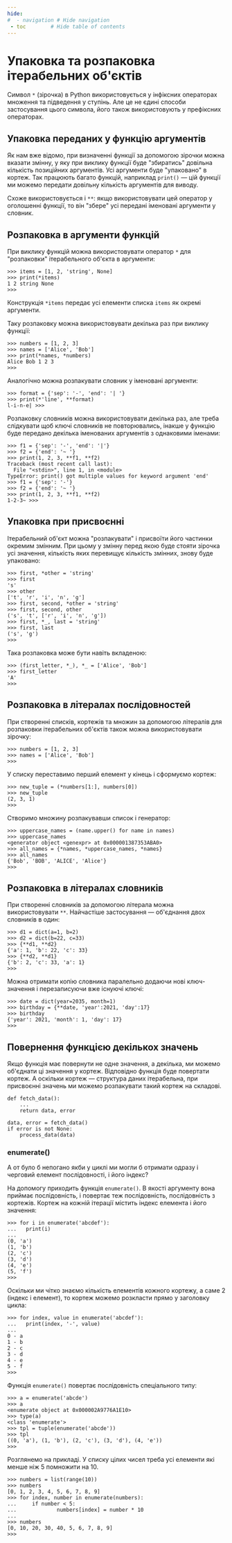 ```yaml
---
hide:
#  - navigation # Hide navigation
 - toc        # Hide table of contents
---
```


# Упаковка та розпаковка ітерабельних об'єктів

Символ `*` (зірочка) в Python використовується у інфіксних операторах множення та підведення у ступінь. 
Але це не єдині способи застосування цього символа, 
його також використовують у префіксних операторах. 

## Упаковка переданих у функцію аргументів

Як нам вже відомо, при визначенні функції за допомогою зірочки можна вказати змінну, 
у яку при виклику функції буде "збиратись" довільна кількість позиційних аргументів. 
Усі аргументи буде "упаковано" в кортеж. 
Так працюють багато функцій, наприклад `print()` — 
цій функції ми можемо передати довільну кількість аргументів для виводу. 

Схоже використовується і `**`: 
якщо використовувати цей оператор у оголошенні функції, 
то він "збере" усі передані іменовані аргументи у словник. 

## Розпаковка в аргументи функцій

При виклику функцій можна використовувати оператор `*` для "розпаковки" ітерабельного об'єкта в аргументи: 

	>>> items = [1, 2, 'string', None]
	>>> print(*items)
	1 2 string None
	>>>

Конструкція `*items` передає усі елементи списка `items` як окремі аргументи. 

Таку розпаковку можна використовувати декілька раз при виклику функції: 

	>>> numbers = [1, 2, 3]
	>>> names = ['Alice', 'Bob']
	>>> print(*names, *numbers)
	Alice Bob 1 2 3
	>>>

Аналогічно можна розпакувати словник у іменовані аргументи: 

	>>> format = {'sep': '-', 'end': '| '}
	>>> print(*'line', **format)
	l-i-n-e| >>>

Розпаковку словників можна використовувати декілька раз, 
але треба слідкувати щоб ключі словників не повторювались, 
інакше у функцію буде передано декілька іменованих аргументів з однаковими іменами: 

	>>> f1 = {'sep': '-', 'end': '|'}
	>>> f2 = {'end': '~ '}
	>>> print(1, 2, 3, **f1, **f2)
	Traceback (most recent call last):
	  File "<stdin>", line 1, in <module>
	TypeError: print() got multiple values for keyword argument 'end'
	>>> f1 = {'sep': '-'}
	>>> f2 = {'end': '~ '}
	>>> print(1, 2, 3, **f1, **f2)
	1-2-3~ >>>

## Упаковка при присвоєнні

Ітерабельний об'єкт можна "розпакувати" і присвоїти його частинки окремим змінним. 
При цьому у змінну перед якою буде стояти зірочка усі значення, кількість яких перевищує кількість змінних, знову буде упаковано: 

	>>> first, *other = 'string'
	>>> first
	's'
	>>> other
	['t', 'r', 'i', 'n', 'g']
	>>> first, second, *other = 'string'
	>>> first, second, other
	('s', 't', ['r', 'i', 'n', 'g'])
	>>> first, *_, last = 'string'
	>>> first, last
	('s', 'g')
	>>>

Така розпаковка може бути навіть вкладеною: 

	>>> (first_letter, *_), *_ = ['Alice', 'Bob']
	>>> first_letter
	'A'
	>>>
	

## Розпаковка в літералах послідовностей

При створенні списків, кортежів та множин за допомогою літералів для розпаковки ітерабельних об'єктів також можна використовувати зірочку: 	
	
	>>> numbers = [1, 2, 3]
	>>> names = ['Alice', 'Bob']
	>>>

У списку переставимо перший елемент у кінець і сформуємо кортеж: 

	>>> new_tuple = (*numbers[1:], numbers[0])
	>>> new_tuple
	(2, 3, 1)
	>>>
	
Створимо множину розпакувавши список і генератор: 

	>>> uppercase_names = (name.upper() for name in names)
	>>> uppercase_names
	<generator object <genexpr> at 0x000001387353ABA0>
	>>> all_names = {*names, *uppercase_names, *names}
	>>> all_names
	{'Bob', 'BOB', 'ALICE', 'Alice'}
	>>>
	
## Розпаковка в літералах словників

При створенні словників за допомогою літерала можна використовувати `**`. 
Найчастіше застосування — об'єднання двох словників в один: 

	>>> d1 = dict(a=1, b=2)
	>>> d2 = dict(b=22, c=33)
	>>> {**d1, **d2}
	{'a': 1, 'b': 22, 'c': 33}
	>>> {**d2, **d1}
	{'b': 2, 'c': 33, 'a': 1}
	>>>

Можна отримати копію словника паралельно додаючи нові ключ-значення і перезаписуючи вже існуючі ключі: 

	>>> date = dict(year=2035, month=1)
	>>> birthday = {**date, 'year':2021, 'day':17}
	>>> birthday
	{'year': 2021, 'month': 1, 'day': 17}
	>>>

## Повернення функцією декількох значень

Якщо функція має повернути не одне значення, а декілька, 
ми можемо об'єднати ці значення у кортеж. 
Відповідно функція буде повертати кортеж. 
А оскільки кортеж — структура даних ітерабельна, 
при присвоєнні значень ми можемо розпакувати такий кортеж на складові. 

	def fetch_data():
		...
		return data, error
		
	data, error = fetch_data()
	if error is not None:
		process_data(data)


### enumerate()

А от було б непогано якби у циклі ми могли б 
отримати одразу і черговий елемент послідовності, і його індекс? 

На допомогу приходить функція `enumerate()`. 
В якості аргументу вона приймає послідовність, 
і повертає теж послідовність, послідовність з кортежів. 
Кортеж на кожній ітерації містить індекс елемента і його значення: 

	>>> for i in enumerate('abcdef'):
	...   print(i)
	...
	(0, 'a')
	(1, 'b')
	(2, 'c')
	(3, 'd')
	(4, 'e')
	(5, 'f')
	>>>

Оскільки ми чітко знаємо кількість елементів кожного кортежу, 
а саме 2 (індекс і елемент), 
то кортеж можемо розкласти прямо у заголовку цикла:

	>>> for index, value in enumerate('abcdef'):
	...   print(index, '-', value)
	...
	0 - a
	1 - b
	2 - c
	3 - d
	4 - e
	5 - f
	>>>
	
Функція `enumerate()` повертає послідовність спеціального типу: 

	>>> a = enumerate('abcde')
	>>> a
	<enumerate object at 0x000002A9776A1E10>
	>>> type(a)
	<class 'enumerate'>
	>>> tpl = tuple(enumerate('abcde'))
	>>> tpl
	((0, 'a'), (1, 'b'), (2, 'c'), (3, 'd'), (4, 'e'))
	>>>
	
Розглянемо на прикладі. 
У списку цілих чисел треба усі елементи 
які менше ніж 5 помножити на 10. 

	>>> numbers = list(range(10))
	>>> numbers
	[0, 1, 2, 3, 4, 5, 6, 7, 8, 9]
	>>> for index, number in enumerate(numbers):
	...     if number < 5:
	...             numbers[index] = number * 10
	...
	>>> numbers
	[0, 10, 20, 30, 40, 5, 6, 7, 8, 9]
	>>>
